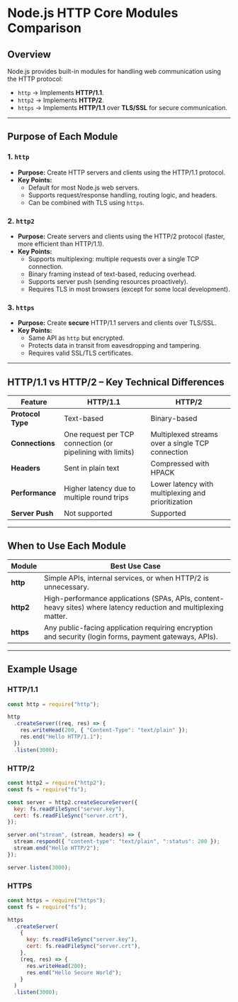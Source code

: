 # Node.js HTTP Core Modules Comparison

## Overview

Node.js provides built-in modules for handling web communication using the HTTP protocol:

- `http` → Implements **HTTP/1.1**.
- `http2` → Implements **HTTP/2**.
- `https` → Implements **HTTP/1.1** over **TLS/SSL** for secure communication.

---

## Purpose of Each Module

### 1. `http`

- **Purpose:** Create HTTP servers and clients using the HTTP/1.1 protocol.
- **Key Points:**
  - Default for most Node.js web servers.
  - Supports request/response handling, routing logic, and headers.
  - Can be combined with TLS using `https`.

### 2. `http2`

- **Purpose:** Create servers and clients using the HTTP/2 protocol (faster, more efficient than HTTP/1.1).
- **Key Points:**
  - Supports multiplexing: multiple requests over a single TCP connection.
  - Binary framing instead of text-based, reducing overhead.
  - Supports server push (sending resources proactively).
  - Requires TLS in most browsers (except for some local development).

### 3. `https`

- **Purpose:** Create **secure** HTTP/1.1 servers and clients over TLS/SSL.
- **Key Points:**
  - Same API as `http` but encrypted.
  - Protects data in transit from eavesdropping and tampering.
  - Requires valid SSL/TLS certificates.

---

## HTTP/1.1 vs HTTP/2 – Key Technical Differences

| Feature           | HTTP/1.1                                                   | HTTP/2                                             |
| ----------------- | ---------------------------------------------------------- | -------------------------------------------------- |
| **Protocol Type** | Text-based                                                 | Binary-based                                       |
| **Connections**   | One request per TCP connection (or pipelining with limits) | Multiplexed streams over a single TCP connection   |
| **Headers**       | Sent in plain text                                         | Compressed with HPACK                              |
| **Performance**   | Higher latency due to multiple round trips                 | Lower latency with multiplexing and prioritization |
| **Server Push**   | Not supported                                              | Supported                                          |

---

## When to Use Each Module

| Module    | Best Use Case                                                                                                    |
| --------- | ---------------------------------------------------------------------------------------------------------------- |
| **http**  | Simple APIs, internal services, or when HTTP/2 is unnecessary.                                                   |
| **http2** | High-performance applications (SPAs, APIs, content-heavy sites) where latency reduction and multiplexing matter. |
| **https** | Any public-facing application requiring encryption and security (login forms, payment gateways, APIs).           |

---

## Example Usage

### HTTP/1.1

```js
const http = require("http");

http
  .createServer((req, res) => {
    res.writeHead(200, { "Content-Type": "text/plain" });
    res.end("Hello HTTP/1.1");
  })
  .listen(3000);
```

### HTTP/2

```js
const http2 = require("http2");
const fs = require("fs");

const server = http2.createSecureServer({
  key: fs.readFileSync("server.key"),
  cert: fs.readFileSync("server.crt"),
});

server.on("stream", (stream, headers) => {
  stream.respond({ "content-type": "text/plain", ":status": 200 });
  stream.end("Hello HTTP/2");
});

server.listen(3000);
```

### HTTPS

```js
const https = require("https");
const fs = require("fs");

https
  .createServer(
    {
      key: fs.readFileSync("server.key"),
      cert: fs.readFileSync("server.crt"),
    },
    (req, res) => {
      res.writeHead(200);
      res.end("Hello Secure World");
    }
  )
  .listen(3000);
```
